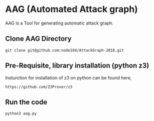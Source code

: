 # AAG (Automated Attack graph)

AAG is a Tool for generating automatic attack graph.

## Clone AAG Directory

```
git clone git@github.com:node104/AttackGraph-2018.git
```

## Pre-Requisite, library installation (python z3)

Insturction for installation of z3 on python can be found here,
```
https://github.com/Z3Prover/z3
```

## Run the code

```
python3 aag.py
```

